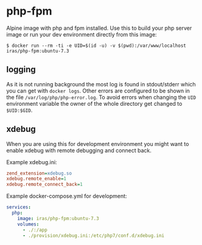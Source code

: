 # php-fpm

Alpine image with php and fpm installed. Use this to build your php server image or run your dev environment directly
from this image:

```console
$ docker run --rm -ti -e UID=$(id -u) -v $(pwd):/var/www/localhost iras/php-fpm:ubuntu-7.3
```

## logging

As it is not running background the most log is found in stdout/stderr which you can get with `docker logs`. Other
errors are configured to be shown in the file `/var/log/php/php-error.log`. To avoid errors when changing the `UID`
environment variable the owner of the whole directory get changed to `$UID:$GID`.

## xdebug

When you are using this for development environment you might want to enable xdebug with remote debugging and connect
back.

Example xdebug.ini:

```ini
zend_extension=xdebug.so
xdebug.remote_enable=1
xdebug.remote_connect_back=1
```

Example docker-compose.yml for development:

```yaml
services:
  php:
    image: iras/php-fpm:ubuntu-7.3
    volumes:
      - ./:/app
      - ./provision/xdebug.ini:/etc/php7/conf.d/xdebug.ini
```
